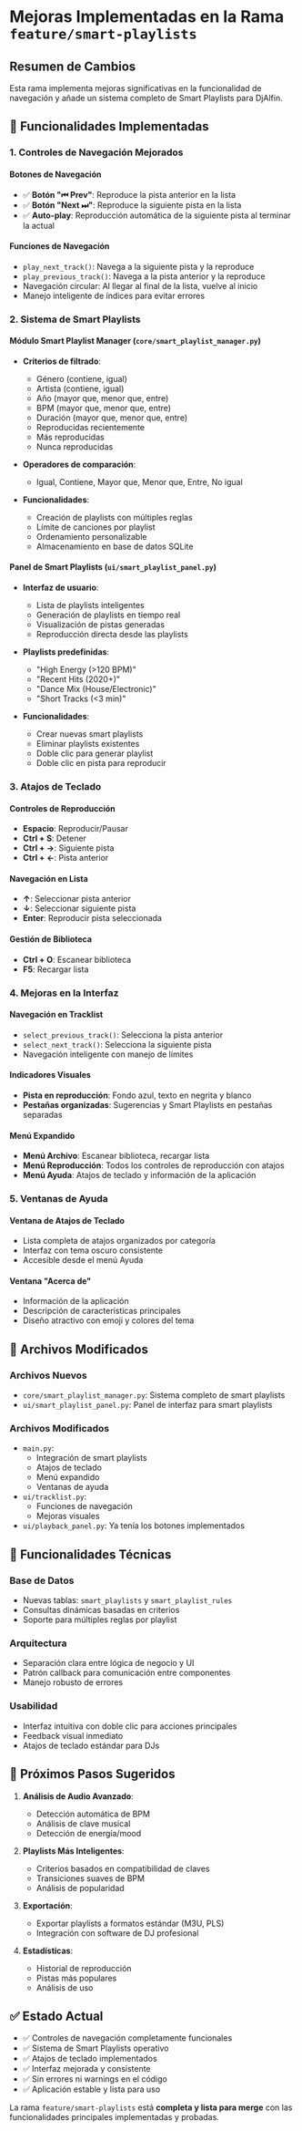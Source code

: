 # Mejoras Implementadas en la Rama `feature/smart-playlists`

## Resumen de Cambios

Esta rama implementa mejoras significativas en la funcionalidad de navegación y añade un sistema completo de Smart Playlists para DjAlfin.

## 🎵 Funcionalidades Implementadas

### 1. **Controles de Navegación Mejorados**

#### Botones de Navegación
- ✅ **Botón "⏮ Prev"**: Reproduce la pista anterior en la lista
- ✅ **Botón "Next ⏭"**: Reproduce la siguiente pista en la lista
- ✅ **Auto-play**: Reproducción automática de la siguiente pista al terminar la actual

#### Funciones de Navegación
- `play_next_track()`: Navega a la siguiente pista y la reproduce
- `play_previous_track()`: Navega a la pista anterior y la reproduce
- Navegación circular: Al llegar al final de la lista, vuelve al inicio
- Manejo inteligente de índices para evitar errores

### 2. **Sistema de Smart Playlists**

#### Módulo Smart Playlist Manager (`core/smart_playlist_manager.py`)
- **Criterios de filtrado**:
  - Género (contiene, igual)
  - Artista (contiene, igual)
  - Año (mayor que, menor que, entre)
  - BPM (mayor que, menor que, entre)
  - Duración (mayor que, menor que, entre)
  - Reproducidas recientemente
  - Más reproducidas
  - Nunca reproducidas

- **Operadores de comparación**:
  - Igual, Contiene, Mayor que, Menor que, Entre, No igual

- **Funcionalidades**:
  - Creación de playlists con múltiples reglas
  - Límite de canciones por playlist
  - Ordenamiento personalizable
  - Almacenamiento en base de datos SQLite

#### Panel de Smart Playlists (`ui/smart_playlist_panel.py`)
- **Interfaz de usuario**:
  - Lista de playlists inteligentes
  - Generación de playlists en tiempo real
  - Visualización de pistas generadas
  - Reproducción directa desde las playlists

- **Playlists predefinidas**:
  - "High Energy (>120 BPM)"
  - "Recent Hits (2020+)"
  - "Dance Mix (House/Electronic)"
  - "Short Tracks (<3 min)"

- **Funcionalidades**:
  - Crear nuevas smart playlists
  - Eliminar playlists existentes
  - Doble clic para generar playlist
  - Doble clic en pista para reproducir

### 3. **Atajos de Teclado**

#### Controles de Reproducción
- **Espacio**: Reproducir/Pausar
- **Ctrl + S**: Detener
- **Ctrl + →**: Siguiente pista
- **Ctrl + ←**: Pista anterior

#### Navegación en Lista
- **↑**: Seleccionar pista anterior
- **↓**: Seleccionar siguiente pista
- **Enter**: Reproducir pista seleccionada

#### Gestión de Biblioteca
- **Ctrl + O**: Escanear biblioteca
- **F5**: Recargar lista

### 4. **Mejoras en la Interfaz**

#### Navegación en Tracklist
- `select_previous_track()`: Selecciona la pista anterior
- `select_next_track()`: Selecciona la siguiente pista
- Navegación inteligente con manejo de límites

#### Indicadores Visuales
- **Pista en reproducción**: Fondo azul, texto en negrita y blanco
- **Pestañas organizadas**: Sugerencias y Smart Playlists en pestañas separadas

#### Menú Expandido
- **Menú Archivo**: Escanear biblioteca, recargar lista
- **Menú Reproducción**: Todos los controles de reproducción con atajos
- **Menú Ayuda**: Atajos de teclado y información de la aplicación

### 5. **Ventanas de Ayuda**

#### Ventana de Atajos de Teclado
- Lista completa de atajos organizados por categoría
- Interfaz con tema oscuro consistente
- Accesible desde el menú Ayuda

#### Ventana "Acerca de"
- Información de la aplicación
- Descripción de características principales
- Diseño atractivo con emoji y colores del tema

## 🔧 Archivos Modificados

### Archivos Nuevos
- `core/smart_playlist_manager.py`: Sistema completo de smart playlists
- `ui/smart_playlist_panel.py`: Panel de interfaz para smart playlists

### Archivos Modificados
- `main.py`: 
  - Integración de smart playlists
  - Atajos de teclado
  - Menú expandido
  - Ventanas de ayuda
- `ui/tracklist.py`:
  - Funciones de navegación
  - Mejoras visuales
- `ui/playback_panel.py`: Ya tenía los botones implementados

## 🎯 Funcionalidades Técnicas

### Base de Datos
- Nuevas tablas: `smart_playlists` y `smart_playlist_rules`
- Consultas dinámicas basadas en criterios
- Soporte para múltiples reglas por playlist

### Arquitectura
- Separación clara entre lógica de negocio y UI
- Patrón callback para comunicación entre componentes
- Manejo robusto de errores

### Usabilidad
- Interfaz intuitiva con doble clic para acciones principales
- Feedback visual inmediato
- Atajos de teclado estándar para DJs

## 🚀 Próximos Pasos Sugeridos

1. **Análisis de Audio Avanzado**:
   - Detección automática de BPM
   - Análisis de clave musical
   - Detección de energía/mood

2. **Playlists Más Inteligentes**:
   - Criterios basados en compatibilidad de claves
   - Transiciones suaves de BPM
   - Análisis de popularidad

3. **Exportación**:
   - Exportar playlists a formatos estándar (M3U, PLS)
   - Integración con software de DJ profesional

4. **Estadísticas**:
   - Historial de reproducción
   - Pistas más populares
   - Análisis de uso

## ✅ Estado Actual

- ✅ Controles de navegación completamente funcionales
- ✅ Sistema de Smart Playlists operativo
- ✅ Atajos de teclado implementados
- ✅ Interfaz mejorada y consistente
- ✅ Sin errores ni warnings en el código
- ✅ Aplicación estable y lista para uso

La rama `feature/smart-playlists` está **completa y lista para merge** con las funcionalidades principales implementadas y probadas.